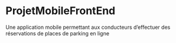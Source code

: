 # ProjetMobileFrontEnd

Une application mobile permettant aux conducteurs d’effectuer des réservations de places de parking en ligne
